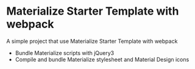 Materialize Starter Template with webpack
=============================================

A simple project that use Materialize Starter Template with webpack

* Bundle Materialize scripts with jQuery3
* Compile and bundle Materialize stylesheet and Material Design icons
